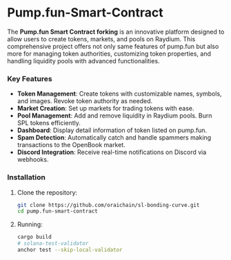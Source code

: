 # Pump.fun-Smart-Contract

The **Pump.fun Smart Contract forking** is an innovative platform designed to allow users to create tokens, markets, and pools on Raydium. This comprehensive project offers not only same features of pump.fun but also more for managing token authorities, customizing token properties, and handling liquidity pools with advanced functionalities.

### Key Features

- **Token Management**: Create tokens with customizable names, symbols, and images. Revoke token authority as needed.
- **Market Creation**: Set up markets for trading tokens with ease.
- **Pool Management**: Add and remove liquidity in Raydium pools. Burn SPL tokens efficiently.
- **Dashboard**: Display detail information of token listed on pump.fun.
- **Spam Detection**: Automatically catch and handle spammers making transactions to the OpenBook market.
- **Discord Integration**: Receive real-time notifications on Discord via webhooks.

### Installation

1. Clone the repository:

   ```bash
   git clone https://github.com/oraichain/sl-bonding-curve.git
   cd pump.fun-smart-contract
   ```

2. Running:
   ```bash
   cargo build
   # solana-test-validator
   anchor test --skip-local-validator
   ```
